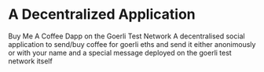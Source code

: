 # A Decentralized Application 
Buy Me A Coffee Dapp on the Goerli Test Network
A decentralised social application to send/buy coffee for goerli eths and send it either anonimously or with your name and a special message deployed on the goerli test network itself
